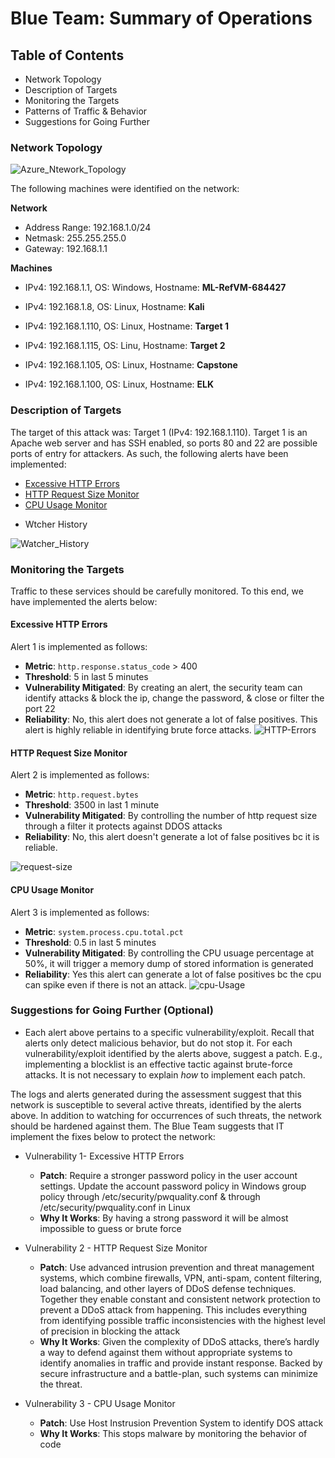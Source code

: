# Blue Team: Summary of Operations

## Table of Contents
- Network Topology
- Description of Targets
- Monitoring the Targets
- Patterns of Traffic & Behavior
- Suggestions for Going Further

### Network Topology

![Azure_Ntework_Topology](https://user-images.githubusercontent.com/74498617/122336908-8a7d7600-cf0b-11eb-89d3-f2b914edf9cd.png)

The following machines were identified on the network:

**Network**
- Address Range: 192.168.1.0/24
 - Netmask: 255.255.255.0
  - Gateway: 192.168.1.1

**Machines**

- IPv4: 192.168.1.1,  OS: Windows, Hostname: **ML-RefVM-684427**

- IPv4: 192.168.1.8, OS: Linux, Hostname: **Kali**

- IPv4: 192.168.1.110, OS: Linux, Hostname: **Target 1**

- IPv4: 192.168.1.115, OS: Linu, Hostname: **Target 2**

- IPv4: 192.168.1.105, OS: Linux, Hostname: **Capstone**

- IPv4: 192.168.1.100, OS: Linux, Hostname: **ELK**

### Description of Targets

The target of this attack was: Target 1 (IPv4: 192.168.1.110).
Target 1 is an Apache web server and has SSH enabled, so ports 80 and 22 are possible ports of entry for attackers. As such, the following alerts have been implemented:

* [Excessive HTTP Errors](#excessive-http-errors)
* [HTTP Request Size Monitor](#http-request-size-monitor)
* [CPU Usage Monitor](#cpu-usage-monitor)

- Wtcher History

![Watcher_History](https://user-images.githubusercontent.com/74498617/122436835-238daa80-cf67-11eb-9f29-3f35eec09b46.png)


### Monitoring the Targets

Traffic to these services should be carefully monitored. To this end, we have implemented the alerts below:

#### Excessive HTTP Errors
Alert 1 is implemented as follows:
  - **Metric**: `http.response.status_code` > 400
  - **Threshold**: 5 in last 5 minutes
  - **Vulnerability Mitigated**: By creating an alert, the security team can identify attacks & block the ip, change the password, & close or filter the port 22
  - **Reliability**: No, this alert does not generate a lot of false positives. This alert is highly reliable in identifying brute force attacks.
![HTTP-Errors](https://user-images.githubusercontent.com/74498617/122436371-c560c780-cf66-11eb-8830-a4c21e245f55.png)

#### HTTP Request Size Monitor
Alert 2 is implemented as follows:
  - **Metric**: `http.request.bytes`
  - **Threshold**: 3500 in last 1 minute
  - **Vulnerability Mitigated**: By controlling the number of http request size through a filter it protects against DDOS attacks
  - **Reliability**: No, this alert doesn't generate a lot of false positives bc it is reliable.

![request-size](https://user-images.githubusercontent.com/74498617/122436471-d6a9d400-cf66-11eb-87c3-e05bbe878fec.png)

#### CPU Usage Monitor
Alert 3 is implemented as follows:
  - **Metric**: `system.process.cpu.total.pct`
  - **Threshold**: 0.5 in last 5 minutes
  - **Vulnerability Mitigated**: By controlling the CPU usuage percentage at 50%, it will trigger a memory dump of stored information is generated
  - **Reliability**: Yes this alert can generate a lot of false positives bc the cpu can spike even if there is not an attack.
![cpu-Usage](https://user-images.githubusercontent.com/74498617/122436580-f0e3b200-cf66-11eb-87fd-f2b226978767.png)

### Suggestions for Going Further (Optional)
- Each alert above pertains to a specific vulnerability/exploit. Recall that alerts only detect malicious behavior, but do not stop it. For each vulnerability/exploit identified by the alerts above, suggest a patch. E.g., implementing a blocklist is an effective tactic against brute-force attacks. It is not necessary to explain _how_ to implement each patch.

The logs and alerts generated during the assessment suggest that this network is susceptible to several active threats, identified by the alerts above. In addition to watching for occurrences of such threats, the network should be hardened against them. The Blue Team suggests that IT implement the fixes below to protect the network:
- Vulnerability 1- Excessive HTTP Errors
  - **Patch**: Require a stronger password policy in the user account settings. Update the account password policy in Windows group policy through /etc/security/pwquality.conf & through /etc/security/pwquality.conf in Linux
  -  **Why It Works**: By having a strong password it will be almost impossible to guess or brute force
  
- Vulnerability 2 - HTTP Request Size Monitor
  - **Patch**: Use advanced intrusion prevention and threat management systems, which combine firewalls, VPN, anti-spam, content filtering, load balancing, and other layers of DDoS defense techniques. Together they enable constant and consistent network protection to prevent a DDoS attack from happening. This includes everything from identifying possible traffic inconsistencies with the highest level of precision in blocking the attack
  - **Why It Works**: Given the complexity of DDoS attacks, there’s hardly a way to defend against them without appropriate systems to identify anomalies in traffic and provide instant response. Backed by secure infrastructure and a battle-plan, such systems can minimize the threat.
 
- Vulnerability 3 - CPU Usage Monitor
  - **Patch**: Use Host Instrusion Prevention System to identify DOS attack
  - **Why It Works**: This stops malware by monitoring the behavior of code
